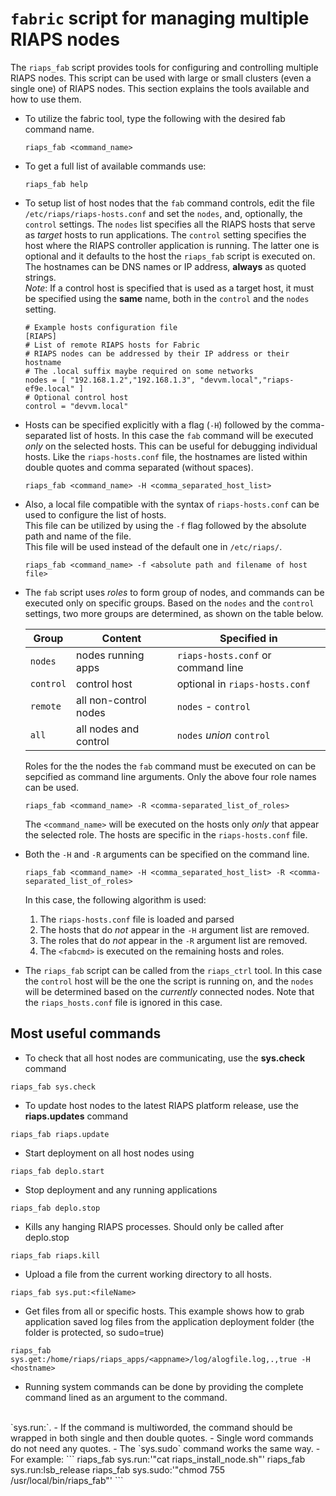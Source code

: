 # `fabric` script for managing multiple RIAPS nodes
The `riaps_fab` script provides tools for configuring and controlling multiple RIAPS nodes. 
This script can be used with large or small clusters (even a single one) of RIAPS nodes. 
This section explains the tools available and how to use them.  

- To utilize the fabric tool, type the following with the desired fab command name.  
	```
	riaps_fab <command_name>
	```
- To get a full list of available commands use:   
	```
	riaps_fab help
	```
  
- To setup list of host nodes that the `fab` command controls, edit the
  file `/etc/riaps/riaps-hosts.conf` and set the `nodes`, and, optionally, the `control` 
  settings. The `nodes` list specifies all the RIAPS hosts that serve as *target* 
  hosts to run applications. The `control` setting specifies the host where the RIAPS 
  controller application is running. The latter one is optional and it defaults to 
  the host the `riaps_fab` script is executed on. The hostnames can be DNS names 
  or IP address, **always** as quoted strings.    
  *Note*: If a control host is specified that is used as a target host, it must be 
  specified using the **same** name, both in the `control` and the `nodes` setting.     
 
	```
  # Example hosts configuration file 
  [RIAPS]
  # List of remote RIAPS hosts for Fabric
  # RIAPS nodes can be addressed by their IP address or their hostname 
  # The .local suffix maybe required on some networks 
  nodes = [ "192.168.1.2","192.168.1.3", "devvm.local","riaps-ef9e.local" ]
  # Optional control host
  control = "devvm.local"
  ```
	
- Hosts can be specified explicitly with a flag (`-H`) followed by the comma-separated 
  list of hosts. In this case the `fab` command will be executed *only* on the selected 
  hosts. This can be useful for debugging individual hosts. Like the `riaps-hosts.conf` 
  file, the hostnames are listed within double quotes and comma separated (without spaces).
	```
	riaps_fab <command_name> -H <comma_separated_host_list> 
	```
- Also, a local file compatible with the syntax of `riaps-hosts.conf` can be used to configure the list of hosts.  
  This file can be utilized by using the `-f` flag followed by the absolute path and name of the file.  
  This file will be used instead of the default one in `/etc/riaps/`.
	```
	riaps_fab <command_name> -f <absolute path and filename of host file>
	```
- The `fab` script uses *roles* to form group of nodes, and commands can be executed 
only on specific groups. Based on the `nodes` and the `control` settings, two more groups 
are determined, as shown on the table below.  
  
	| Group     | Content            | Specified in                       |
	| ----------|------------------- |------------------------------------|
	| `nodes`   | nodes running apps | `riaps-hosts.conf` or command line |
	| `control` | control host       | optional in `riaps-hosts.conf` |
	| `remote`  | all non-control nodes | `nodes` - `control` |
	| `all`     | all nodes and control | `nodes` *union* `control` |  

 
	Roles for the the nodes the `fab` command must be executed on can be sepcified as command 
	line arguments. Only the above four role names can be used.
	
	```
	riaps_fab <command_name> -R <comma-separated_list_of_roles> 
	```
	The `<command_name>` will be executed on the hosts only *only* that appear the selected 
	role. The hosts are specific in the `riaps-hosts.conf` file.

- Both the `-H` and `-R` arguments can be specified on the command line.
	```
	riaps_fab <command_name> -H <comma_separated_host_list> -R <comma-separated_list_of_roles> 
	```
	In this case, the following algorithm is used:
	1. The `riaps-hosts.conf` file is loaded and parsed
	2. The hosts that do *not* appear in the `-H` argument list are removed.
	3. The roles that do *not* appear in the `-R` argument list are removed.
	4. The `<fabcmd>` is executed on the remaining hosts and roles. 

- The `riaps_fab` script can be called from the `riaps_ctrl` tool. In this case the `control` 
host will be the one the script is running on, and the `nodes` will be determined based 
on the *currently* connected nodes. Note that the `riaps_hosts.conf` file is ignored 
in this case.
 
## Most useful commands
- To check that all host nodes are communicating, use the **sys.check** command
```
riaps_fab sys.check
```
- To update host nodes to the latest RIAPS platform release, use the **riaps.updates** command
```
riaps_fab riaps.update
```
- Start deployment on all host nodes using
```
riaps_fab deplo.start
```
- Stop deployment and any running applications
```
riaps_fab deplo.stop
```
- Kills any hanging RIAPS processes. Should only be called after deplo.stop
```
riaps_fab riaps.kill
```
- Upload a file from the current working directory to all hosts.
```
riaps_fab sys.put:<fileName>
```
- Get files from all or specific hosts. This example shows how to grab application saved log files from the application deployment folder (the folder is protected, so sudo=true)
```
riaps_fab sys.get:/home/riaps/riaps_apps/<appname>/log/alogfile.log,.,true -H <hostname>
```
- Running system commands can be done by providing the complete command lined as an 
argument to the command.   
<br> 
`sys.run:<command>`.  
 	- If the command is multiworded, the command should be wrapped in both single and then double quotes.  
 	- Single word commands do not need any quotes.
  - The `sys.sudo` command works the same way.
  - For example:
	```
	riaps_fab sys.run:'"cat riaps_install_node.sh"'
	riaps_fab sys.run:lsb_release
	riaps_fab sys.sudo:'"chmod 755 /usr/local/bin/riaps_fab"'
	```

 

